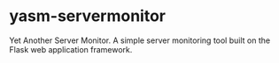 # yasm-servermonitor
Yet Another Server Monitor. A simple server monitoring tool built on the Flask web application framework.
